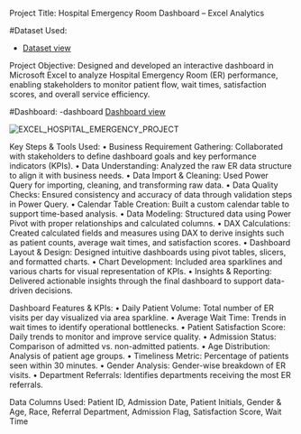 Project Title:
Hospital Emergency Room Dashboard – Excel Analytics

#Dataset Used:
- <a href="https://github.com/pratiksha327/EXCEL_FILE/blob/main/Hospital%20Emergency%20Room%20Data.csv">Dataset view</a>


Project Objective:
Designed and developed an interactive dashboard in Microsoft Excel to analyze Hospital Emergency Room (ER) performance, enabling stakeholders to monitor patient flow, wait times, satisfaction scores, and overall service efficiency.

#Dashboard:
-dashboard <a href="https://github.com/pratiksha327/EXCEL_FILE/blob/main/EXCEL_HOSPITAL_EMERGENCY_PROJECT.jpg">Dashboard view</a>

![EXCEL_HOSPITAL_EMERGENCY_PROJECT](https://github.com/user-attachments/assets/db3d6a19-4fe2-4d76-a7d6-66a74bde7af7)

Key Steps & Tools Used:
•	Business Requirement Gathering: Collaborated with stakeholders to define dashboard goals and key performance indicators (KPIs).
•	Data Understanding: Analyzed the raw ER data structure to align it with business needs.
•	Data Import & Cleaning: Used Power Query for importing, cleaning, and transforming raw data.
•	Data Quality Checks: Ensured consistency and accuracy of data through validation steps in Power Query.
•	Calendar Table Creation: Built a custom calendar table to support time-based analysis.
•	Data Modeling: Structured data using Power Pivot with proper relationships and calculated columns.
•	DAX Calculations: Created calculated fields and measures using DAX to derive insights such as patient counts, average wait times, and satisfaction scores.
•	Dashboard Layout & Design: Designed intuitive dashboards using pivot tables, slicers, and formatted charts.
•	Chart Development: Included area sparklines and various charts for visual representation of KPIs.
•	Insights & Reporting: Delivered actionable insights through the final dashboard to support data-driven decisions.

Dashboard Features & KPIs:
•	Daily Patient Volume: Total number of ER visits per day visualized via area sparkline.
•	Average Wait Time: Trends in wait times to identify operational bottlenecks.
•	Patient Satisfaction Score: Daily trends to monitor and improve service quality.
•	Admission Status: Comparison of admitted vs. non-admitted patients.
•	Age Distribution: Analysis of patient age groups.
•	Timeliness Metric: Percentage of patients seen within 30 minutes.
•	Gender Analysis: Gender-wise breakdown of ER visits.
•	Department Referrals: Identifies departments receiving the most ER referrals.

Data Columns Used:
Patient ID, Admission Date, Patient Initials, Gender & Age, Race, Referral Department, Admission Flag, Satisfaction Score, Wait Time

